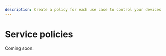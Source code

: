 ```yaml
---
description: Create a policy for each use case to control your devices´ connectivity options
---
```

# Service policies

Coming soon.